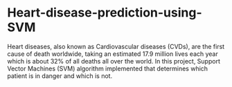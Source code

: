# Heart-disease-prediction-using-SVM
Heart diseases, also known as Cardiovascular diseases (CVDs), are the first cause of death worldwide, taking an estimated 17.9 million lives each year which is about 32% of all deaths all over the world. In this project, Support Vector Machines (SVM) algorithm implemented that determines which patient is in danger and which is not.
